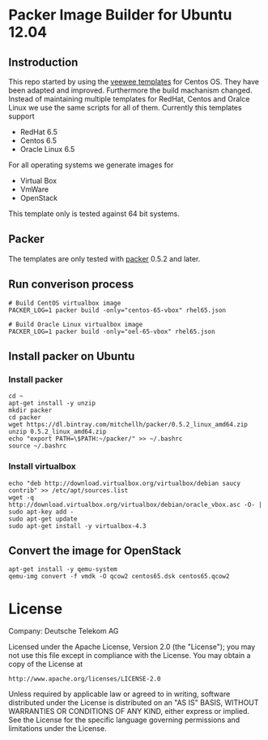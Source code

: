 # Packer Image Builder for Ubuntu 12.04

## Instroduction

This repo started by using the [veewee templates](https://github.com/jedi4ever/veewee/tree/master/templates) for Centos OS. They have been adapted and improved. Furthermore the build machanism changed. Instead of maintaining multiple templates for RedHat, Centos and Oralce Linux we use the same scripts for all of them. Currently this templates support

 - RedHat 6.5
 - Centos 6.5
 - Oracle Linux 6.5

For all operating systems we generate images for 

 - Virtual Box
 - VmWare
 - OpenStack

This template only is tested against 64 bit systems. 

## Packer

The templates are only tested with [packer](http://www.packer.io/downloads.html) 0.5.2 and later.

## Run converison process

    # Build CentOS virtualbox image
    PACKER_LOG=1 packer build -only="centos-65-vbox" rhel65.json

    # Build Oracle Linux virtualbox image
    PACKER_LOG=1 packer build -only="oel-65-vbox" rhel65.json

## Install packer on Ubuntu

### Install packer

    cd ~
    apt-get install -y unzip
    mkdir packer
    cd packer
    wget https://dl.bintray.com/mitchellh/packer/0.5.2_linux_amd64.zip
    unzip 0.5.2_linux_amd64.zip
    echo "export PATH=\$PATH:~/packer/" >> ~/.bashrc
    source ~/.bashrc

### Install virtualbox

    echo "deb http://download.virtualbox.org/virtualbox/debian saucy contrib" >> /etc/apt/sources.list
    wget -q http://download.virtualbox.org/virtualbox/debian/oracle_vbox.asc -O- | sudo apt-key add -
    sudo apt-get update
    sudo apt-get install -y virtualbox-4.3


## Convert the image for OpenStack

    apt-get install -y qemu-system
    qemu-img convert -f vmdk -O qcow2 centos65.dsk centos65.qcow2


# License

Company: Deutsche Telekom AG

Licensed under the Apache License, Version 2.0 (the "License");
you may not use this file except in compliance with the License.
You may obtain a copy of the License at

    http://www.apache.org/licenses/LICENSE-2.0

Unless required by applicable law or agreed to in writing, software
distributed under the License is distributed on an "AS IS" BASIS,
WITHOUT WARRANTIES OR CONDITIONS OF ANY KIND, either express or implied.
See the License for the specific language governing permissions and
limitations under the License.
